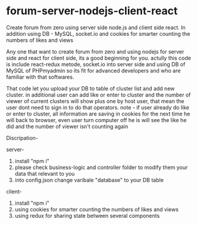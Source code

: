 # forum-server-nodejs-client-react
Create forum from zero using server side node.js and client side react. In addition using DB - MySQL, socket.io and cookies
for smarter counting the numbers of likes and views


Any one that want to create forum from zero and using nodejs for server side and react for client side, its a good beginning for you.
actully this code is include react-redux metode, socket.io into server side and using DB of MySQL of PHPmyadmin 
so its fit for advanced developers and who are familiar with that softwares.

That code let you upload your DB to table of cluster list and add new cluster.
in additional user can add like or enter to cluster and the number of viewer of current clusters will show plus one by host user,
that mean the user dont need to sign in to do that operators.
note - if user already do like or enter to cluster, all information are saving in cookies for the next time he will back to browser,
even user turn computer off he is will see the like he did and the number of viewer isn't counting again

Discripation-

server- 
1. install "npm i"
2. please check business-logic and controller folder to modify them your data that relevant to you
3. into config.json change varibale "database" to your DB table

client-
1. install "npm i"
2. using cookies for smarter counting the numbers of likes and views
3. using redux for sharing state between several components

